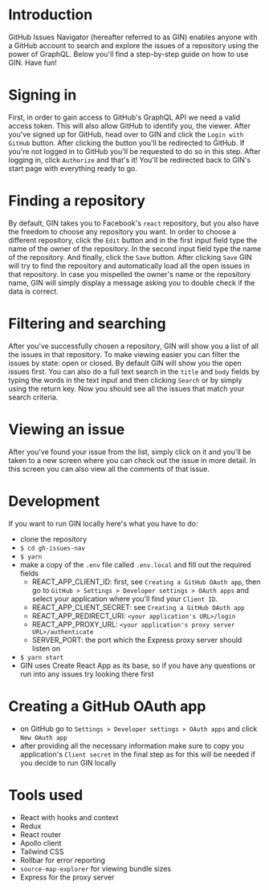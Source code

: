 # Introduction
GitHub Issues Navigator (hereafter referred to as GIN) enables anyone with a GitHub account to search and explore the issues of a repository using the power of GraphQL. Below you'll find a step-by-step guide on how to use GIN. Have fun!
# Signing in
First, in order to gain access to GitHub's GraphQL API we need a valid access token. This will also allow GitHub to identify you, the viewer. After you've signed up for GitHub, head over to GIN and click the `Login with GitHub` button.
After clicking the button you'll be redirected to GitHub. If you're not logged in to GitHub you'll be requested to do so in this step. After logging in, click `Authorize` and that's it! You'll be redirected back to GIN's start page with everything ready to go.

# Finding a repository
By default, GIN takes you to Facebook's `react` repository, but you also have the freedom to choose any repository you want. In order to choose a different repository, click the `Edit` button and in the first input field type the name of the owner of the repository. In the second input field type the name of the repository. And finally, click the `Save` button. After clicking `Save` GIN will try to find the repository and automatically load all the open issues in that repository. In case you mispelled the owner's name or the repository name, GIN will simply display a message asking you to double check if the data is correct.

# Filtering and searching
After you've successfully chosen a repository, GIN will show you a list of all the issues in that repository. To make viewing easier you can filter the issues by state: open or closed. By default GIN will show you the open issues first. You can also do a full text search in the `title` and `body` fields by typing the words in the text input and then clicking `Search` or by simply using the return key. Now you should see all the issues that match your search criteria.

# Viewing an issue
After you've found your issue from the list, simply click on it and you'll be taken to a new screen where you can check out the issue in more detail. In this screen you can also view all the comments of that issue.

# Development
If you want to run GIN locally here's what you have to do:
- clone the repository
- `$ cd gh-issues-nav`
- `$ yarn`
- make a copy of the `.env` file called `.env.local` and fill out the required fields
  - REACT_APP_CLIENT_ID: first, see `Creating a GitHub OAuth app`, then go to `GitHub > Settings > Developer settings > OAuth apps` and select your application where you'll find your `Client ID`.
  - REACT_APP_CLIENT_SECRET: see `Creating a GitHub OAuth app`
  - REACT_APP_REDIRECT_URI: `<your application's URL>/login`
  - REACT_APP_PROXY_URL: `<your application's proxy server URL>/authenticate`
  - SERVER_PORT: the port which the Express proxy server should listen on
- `$ yarn start`
- GIN uses Create React App as its base, so if you have any questions or run into any issues try looking there first

# Creating a GitHub OAuth app
- on GitHub go to `Settings > Developer settings > OAuth apps` and click `New OAuth app`
- after providing all the necessary information make sure to copy you application's `Client secret` in the final step as for this will be needed if you decide to run GIN locally

# Tools used
- React with hooks and context
- Redux
- React router
- Apollo client
- Tailwind CSS
- Rollbar for error reporting
- `source-map-explorer` for viewing bundle sizes
- Express for the proxy server